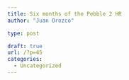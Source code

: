 ```yaml
---
title: Six months of the Pebble 2 HR
author: "Juan Orozco"

type: post

draft: true
url: /?p=45
categories:
  - Uncategorized
---
```


<div class="kg-card-markdown">
</div>
